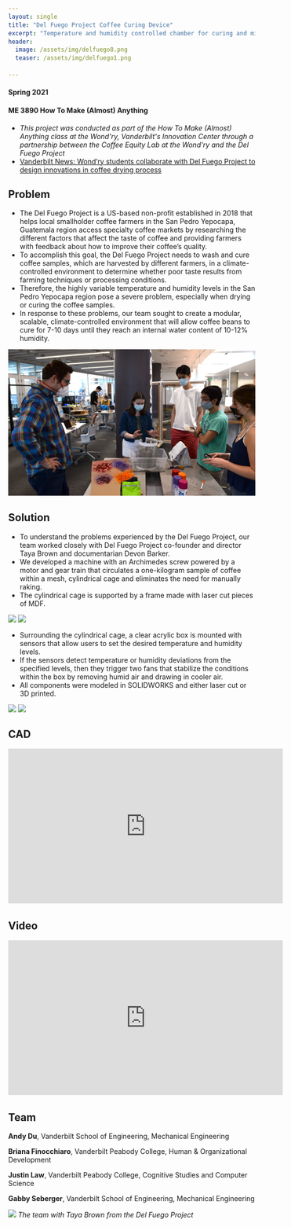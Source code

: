 ```yaml
---
layout: single
title: "Del Fuego Project Coffee Curing Device"
excerpt: "Temperature and humidity controlled chamber for curing and mixing coffee beans."
header:
  image: /assets/img/delfuego8.png
  teaser: /assets/img/delfuego1.png

---
```

#### Spring 2021
#### ME 3890 How To Make (Almost) Anything

* _This project was conducted as part of the How To Make (Almost) Anything class at the Wond'ry, Vanderbilt's Innovation Center through a partnership between the Coffee Equity Lab at the Wond'ry and the Del Fuego Project_
* [Vanderbilt News: Wond’ry students collaborate with Del Fuego Project to design innovations in coffee drying process](https://news.vanderbilt.edu/2021/08/24/wondry-students-collaborate-with-the-del-fuego-project-to-design-innovations-in-the-coffee-drying-process/)

## Problem

* The Del Fuego Project is a US-based non-profit established in 2018 that helps local smallholder coffee farmers in the San Pedro Yepocapa, Guatemala region access specialty coffee markets by researching the different factors that affect the taste of coffee and providing farmers with feedback about how to improve their coffee’s quality. 
* To accomplish this goal, the Del Fuego Project needs to wash and cure coffee samples, which are harvested by different farmers, in a climate-controlled environment to determine whether poor taste results from farming techniques or processing conditions. 
* Therefore, the highly variable temperature and humidity levels in the San Pedro Yepocapa region pose a severe problem, especially when drying or curing the coffee samples. 
* In response to these problems, our team sought to create a modular, scalable, climate-controlled environment that will allow coffee beans to cure for 7-10 days until they reach an internal water content of 10-12% humidity.

![](/assets/img/delfuego7.png)

## Solution

* To understand the problems experienced by the Del Fuego Project, our team worked closely with Del Fuego Project co-founder and director Taya Brown and documentarian Devon Barker. 
* We developed a machine with an Archimedes screw powered by a motor and gear train that circulates a one-kilogram sample of coffee within a mesh, cylindrical cage and eliminates the need for manually raking. 
* The cylindrical cage is supported by a frame made with laser cut pieces of MDF.

![](/assets/img/delfuego5.png)
![](/assets/img/delfuego4.png)

* Surrounding the cylindrical cage, a clear acrylic box is mounted with sensors that allow users to set the desired temperature and humidity levels. 
* If the sensors detect temperature or humidity deviations from the specified levels, then they trigger two fans that stabilize the conditions within the box by removing humid air and drawing in cooler air.
* All components were modeled in SOLIDWORKS and either laser cut or 3D printed.

![](/assets/img/delfuego2.png)
![](/assets/img/delfuego3.png)


## CAD

<iframe width="560" height="315" src="https://www.youtube.com/embed/PV17UV98o-M" title="YouTube video player" frameborder="0" allow="accelerometer; autoplay; clipboard-write; encrypted-media; gyroscope; picture-in-picture; web-share" allowfullscreen></iframe>


## Video

<iframe width="560" height="315" src="https://www.youtube.com/embed/fbuqEQz11CI" title="YouTube video player" frameborder="0" allow="accelerometer; autoplay; clipboard-write; encrypted-media; gyroscope; picture-in-picture; web-share" allowfullscreen></iframe>

## Team

**Andy Du**, Vanderbilt School of Engineering, Mechanical Engineering

**Briana Finocchiaro**, Vanderbilt Peabody College, Human & Organizational Development

**Justin Law**, Vanderbilt Peabody College, Cognitive Studies and Computer Science

**Gabby Seberger**, Vanderbilt School of Engineering, Mechanical Engineering


![](/assets/img/delfuego6.png)
_The team with Taya Brown from the Del Fuego Project_
